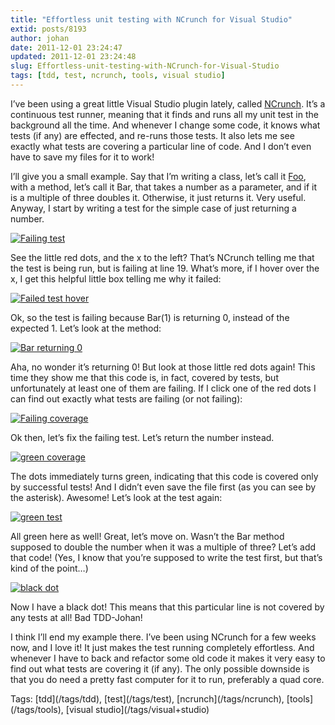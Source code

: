 ```yaml
---
title: "Effortless unit testing with NCrunch for Visual Studio"
extid: posts/8193
author: johan
date: 2011-12-01 23:24:47
updated: 2011-12-01 23:24:48
slug: Effortless-unit-testing-with-NCrunch-for-Visual-Studio
tags: [tdd, test, ncrunch, tools, visual studio]
---
```


I’ve been using a great little Visual Studio plugin lately, called [NCrunch](http://www.ncrunch.net/). It’s a continuous test runner, meaning that it finds and runs all my unit test in the background all the time. And whenever I change some code, it knows what tests (if any) are effected, and re-runs those tests. It also lets me see exactly what tests are covering a particular line of code. And I don’t even have to save my files for it to work! 

I’ll give you a small example. Say that I’m writing a class, let’s call it [Foo](http://en.wikipedia.org/wiki/Foobar), with a method, let’s call it Bar, that takes a number as a parameter, and if it is a multiple of three doubles it. Otherwise, it just returns it. Very useful. Anyway, I start by writing a test for the simple case of just returning a number.

[![Failing test](/images/Windows-Live-Writer/9b5b0960a0ac_14132/Failing%20test_thumb.png "Yes, I know that this test only tests that the number 1 returns 1. This is not a TDD course.")](/images/Windows-Live-Writer/9b5b0960a0ac_14132/Failing%20test.png)

See the little red dots, and the x to the left? That’s NCrunch telling me that the test is being run, but is failing at line 19. What’s more, if I hover over the x, I get this helpful little box telling me why it failed:

[![Failed test hover](/images/Windows-Live-Writer/9b5b0960a0ac_14132/Failed%20test%20hover_thumb.png "Oh, noes!")](/images/Windows-Live-Writer/9b5b0960a0ac_14132/Failed%20test%20hover_2.png)

Ok, so the test is failing because Bar(1) is returning 0, instead of the expected 1. Let’s look at the method:

[![Bar returning 0](/images/Windows-Live-Writer/9b5b0960a0ac_14132/Bar%20returning%200_thumb.png "I prefer implementing my methods by returning the default value instead of throwing a NotImplementedException.")](/images/Windows-Live-Writer/9b5b0960a0ac_14132/Bar%20returning%200.png)

Aha, no wonder it’s returning 0! But look at those little red dots again! This time they show me that this code is, in fact, covered by tests, but unfortunately at least one of them are failing. If I click one of the red dots I can find out exactly what tests are failing (or not failing):

[![Failing coverage](/images/Windows-Live-Writer/9b5b0960a0ac_14132/Failing%20coverage_thumb.png "If the line of code was covered by more test, this box would list them all.")](/images/Windows-Live-Writer/9b5b0960a0ac_14132/Failing%20coverage_2.png)

Ok then, let’s fix the failing test. Let’s return the number instead.

[![green coverage](/images/Windows-Live-Writer/9b5b0960a0ac_14132/green%20coverage_thumb_1.png "Or maybe I should have just returned 1, since that is all I'm testing for... Oh, right, still not a TDD course.")](/images/Windows-Live-Writer/9b5b0960a0ac_14132/green%20coverage_1.png)

The dots immediately turns green, indicating that this code is covered only by successful tests! And I didn’t even save the file first (as you can see by the asterisk). Awesome! Let’s look at the test again:

[![green test](/images/Windows-Live-Writer/9b5b0960a0ac_14132/green%20test_thumb_1.png "Win!")](/images/Windows-Live-Writer/9b5b0960a0ac_14132/green%20test_1.png)

All green here as well! Great, let’s move on. Wasn’t the Bar method supposed to double the number when it was a multiple of three? Let’s add that code! (Yes, I know that you’re supposed to write the test first, but that’s kind of the point…)

[![black dot](/images/Windows-Live-Writer/9b5b0960a0ac_14132/black%20dot_thumb.png "And there, the very useful method is done! Feel free to use it in your own projects!")](/images/Windows-Live-Writer/9b5b0960a0ac_14132/black%20dot.png)

Now I have a black dot! This means that this particular line is not covered by any tests at all! Bad TDD-Johan!  

I think I’ll end my example there. I’ve been using NCrunch for a few weeks now, and I love it! It just makes the test running completely effortless. And whenever I have to back and refactor some old code it makes it very easy to find out what tests are covering it (if any). The only possible downside is that you do need a pretty fast computer for it to run, preferably a quad core.
<div style="margin: 0px; padding: 0px; float: none; display: inline;" id="scid:0767317B-992E-4b12-91E0-4F059A8CECA8:8612c010-bb21-42ad-999f-d9121895e132" class="wlWriterEditableSmartContent">Tags: [tdd](/tags/tdd), [test](/tags/test), [ncrunch](/tags/ncrunch), [tools](/tags/tools), [visual studio](/tags/visual+studio)</div>
